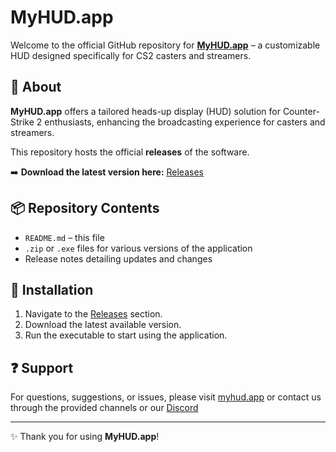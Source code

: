 # MyHUD.app

Welcome to the official GitHub repository for **[MyHUD.app](https://myhud.app)** – a customizable HUD designed specifically for CS2 casters and streamers.

## 🚀 About

**MyHUD.app** offers a tailored heads-up display (HUD) solution for Counter-Strike 2 enthusiasts, enhancing the broadcasting experience for casters and streamers.

This repository hosts the official **releases** of the software.

➡️ **Download the latest version here:** [Releases](https://github.com/your-username/your-repo/releases)

## 📦 Repository Contents

- `README.md` – this file
- `.zip` or `.exe` files for various versions of the application
- Release notes detailing updates and changes

## 🧰 Installation

1. Navigate to the [Releases](https://github.com/your-username/your-repo/releases) section.
2. Download the latest available version.
3. Run the executable to start using the application.

## ❓ Support

For questions, suggestions, or issues, please visit [myhud.app](https://myhud.app) or contact us through the provided channels or our [Discord](https://discord.gg/qGtq2W3wwM)

---

✨ Thank you for using **MyHUD.app**!
